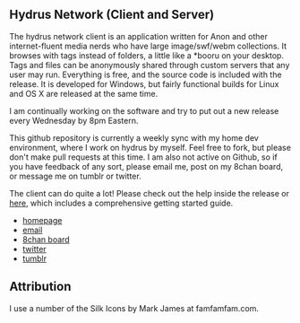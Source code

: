 ## Hydrus Network (Client and Server)

The hydrus network client is an application written for Anon and other internet-fluent media nerds who have large image/swf/webm collections. It browses with tags instead of folders, a little like a *booru on your desktop. Tags and files can be anonymously shared through custom servers that any user may run. Everything is free, and the source code is included with the release. It is developed for Windows, but fairly functional builds for Linux and OS X are released at the same time.

I am continually working on the software and try to put out a new release every Wednesday by 8pm Eastern.

This github repository is currently a weekly sync with my home dev environment, where I work on hydrus by myself. Feel free to fork, but please don't make pull requests at this time. I am also not active on Github, so if you have feedback of any sort, please email me, post on my 8chan board, or message me on tumblr or twitter.

The client can do quite a lot! Please check out the help inside the release or [here](http://hydrusnetwork.github.io/hydrus/help), which includes a comprehensive getting started guide.

* [homepage](http://hydrusnetwork.github.io/hydrus/)
* [email](mailto:hydrus.admin@gmail.com)
* [8chan board](https://8ch.net/hydrus/index.html)
* [twitter](https://twitter.com/hydrusnetwork)
* [tumblr](http://hydrus.tumblr.com/)

## Attribution

I use a number of the Silk Icons by Mark James at famfamfam.com.
